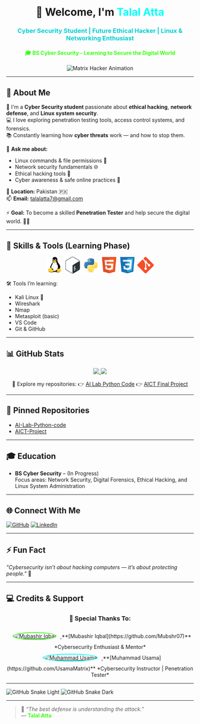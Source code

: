 
<h1 align="center">👋 Welcome, I'm <span style="color:#00FFFF;">Talal Atta</span></h1>
<h3 align="center" style="color:#00CED1;">Cyber Security Student | Future Ethical Hacker | Linux & Networking Enthusiast</h3>
<h4 align="center" style="color:#39FF14;">🎓 BS Cyber Security - Learning to Secure the Digital World</h4>

<div align="center">
  <img src="https://i.gifer.com/origin/4c/4cf18e8eb36fda1bbdfe7c818b54a6b7.gif" width="600" alt="Matrix Hacker Animation"/>
</div>



---

## 🚀 About Me

🔐 I'm a **Cyber Security student** passionate about **ethical hacking**, **network defense**, and **Linux system security**.  
💻 I love exploring penetration testing tools, access control systems, and forensics.  
📚 Constantly learning how **cyber threats** work — and how to stop them.

💬 **Ask me about:**  
- Linux commands & file permissions 🐧  
- Network security fundamentals 🌐  
- Ethical hacking tools 🧰  
- Cyber awareness & safe online practices 🧠  

📍 **Location:** Pakistan 🇵🇰  
📫 **Email:** [talalatta7@gmail.com](mailto:talalatta7@gmail.com)

⚡ **Goal:** To become a skilled **Penetration Tester** and help secure the digital world. 🕵️‍♂️

---

## 🧠 Skills & Tools (Learning Phase)

<p align="center">
  <img src="https://raw.githubusercontent.com/devicons/devicon/master/icons/linux/linux-original.svg" width="45" title="Linux"/>
  <img src="https://raw.githubusercontent.com/devicons/devicon/master/icons/bash/bash-original.svg" width="45" title="Bash"/>
  <img src="https://raw.githubusercontent.com/devicons/devicon/master/icons/python/python-original.svg" width="45" title="Python"/>
  <img src="https://raw.githubusercontent.com/devicons/devicon/master/icons/html5/html5-original.svg" width="45" title="HTML5"/>
  <img src="https://raw.githubusercontent.com/devicons/devicon/master/icons/css3/css3-original.svg" width="45" title="CSS3"/>
  <img src="https://raw.githubusercontent.com/devicons/devicon/master/icons/git/git-original.svg" width="45" title="Git"/>
</p>

🛠️ Tools I’m learning:
- Kali Linux 🐉  
- Wireshark  
- Nmap  
- Metasploit (basic)  
- VS Code  
- Git & GitHub  

---

## 📊 GitHub Stats

<p align="center">
  <a href="https://github.com/Talal274/AI-Lab-Python-code">
    <img height="180em" src="https://github-readme-stats.vercel.app/api?username=Talal274&show_icons=true&theme=radical&count_private=true"/>
  </a>
  <a href="https://github.com/Talal274/AICT-Project">
    <img height="180em" src="https://github-readme-stats.vercel.app/api/top-langs/?username=Talal274&layout=compact&theme=radical"/>
  </a>
</p>

<p align="center">
  🔗 Explore my repositories:  
  👉 <a href="https://github.com/Talal274/AI-Lab-Python-code">AI Lab Python Code</a>  
  👉 <a href="https://github.com/Talal274/AICT-Project">AICT Final Project</a>
</p>

---

## 📌 Pinned Repositories

- [AI-Lab-Python-code](https://github.com/Talal274/AI-Lab-Python-code)  
- [AICT-Project](https://github.com/Talal274/AICT-Project)

---

## 🎓 Education

- **BS Cyber Security** – (In Progress)  
  Focus areas: Network Security, Digital Forensics, Ethical Hacking, and Linux System Administration  

---

## 🌐 Connect With Me

[![GitHub](https://img.shields.io/badge/GitHub-171515?style=for-the-badge&logo=github&logoColor=white)](https://github.com/Talal274)
[![LinkedIn](https://img.shields.io/badge/LinkedIn-0A66C2?style=for-the-badge&logo=linkedin&logoColor=white)](https://www.linkedin.com/posts/talal-atta-352369335_activity-7257288126019055616-X0VK?utm_source=share&utm_medium=member_android&rcm=ACoAAFQ8mK4B_3yrlHdtG65jixQ9yJBAf1XbZAs)

---

## ⚡ Fun Fact

_"Cybersecurity isn’t about hacking computers — it’s about protecting people."_ 🔐  

---

## 💻 Credits & Support

<div align="center">

### 🧠 Special Thanks To:

<a href="https://github.com/Mubshr07" target="_blank">
  <img src="https://1drv.ms/i/c/9b686a081d6defe4/EQHwDrlAyERIhZ8u88JWzxMBbCzxiKKf7MC1T4d48lRtbQ?e=LkHJ5t" width="110" height="110" style="border-radius:50%; margin:10px; border: 2px solid #39FF14;" alt="Mubashir Iqbal"/>
</a>  
**[Mubashir Iqbal](https://github.com/Mubshr07)**  
*Cybersecurity Enthusiast & Mentor*  

<br>

<a href="https://github.com/UsamaMatrix" target="_blank">
  <img src="https://1drv.ms/i/c/9b686a081d6defe4/EXl-dikWDAtGkHBNnX2oo_MB-2kFtHCEHJd9_KB1u4QMTQ?e=HASS3p" width="110" height="110" style="border-radius:50%; margin:10px; border: 2px solid #00FFFF;" alt="Muhammad Usama"/>
</a>  
**[Muhammad Usama](https://github.com/UsamaMatrix)**  
*Cybersecurity Instructor | Penetration Tester*

</div>

---

![GitHub Snake Light](https://raw.githubusercontent.com/Talal274/Talal274/output/github-contribution-grid-snake.svg#gh-light-mode-only)
![GitHub Snake Dark](https://raw.githubusercontent.com/Talal274/Talal274/output/github-contribution-grid-snake-dark.svg#gh-dark-mode-only)

---

> 🧩 *“The best defense is understanding the attack.”*  
> — <b style="color:#39FF14;">Talal Atta</b>
